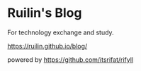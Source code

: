 # Ruilin's Blog

For technology exchange and study.

https://ruilin.github.io/blog/

powered by
https://github.com/itsrifat/rifyll

